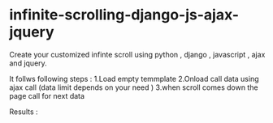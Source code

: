 # infinite-scrolling-django-js-ajax-jquery

Create your customized infinte scroll using python , django , javascript , ajax and jquery.

It follws following steps : 
  1.Load empty temmplate
  2.Onload call data using ajax call (data limit depends on your need )
  3.when scroll comes down the page call for next data
  
  Results :
  
